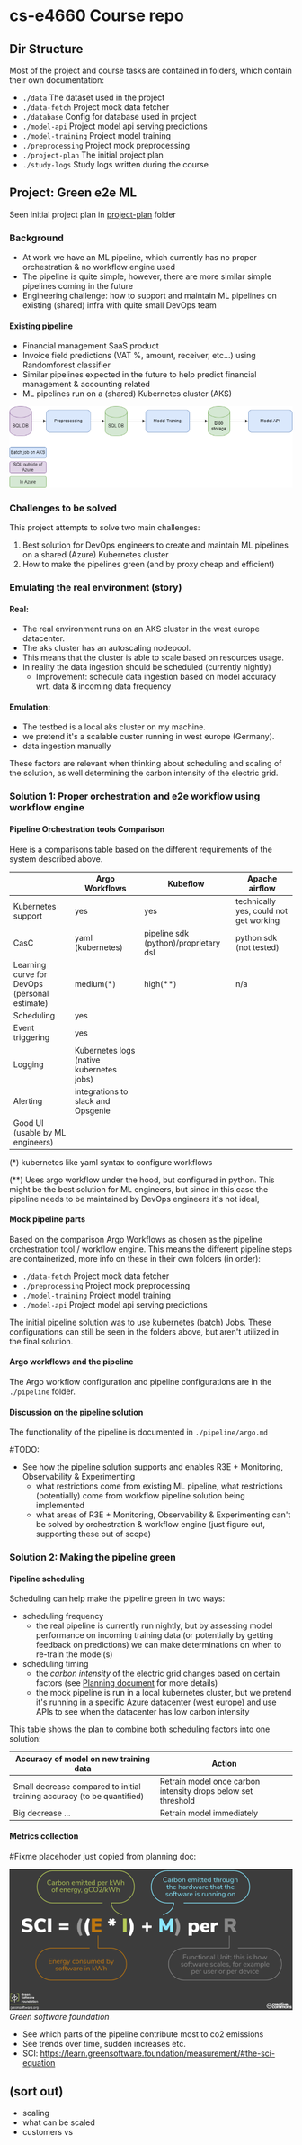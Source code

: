 # cs-e4660 Course repo

## Dir Structure

Most of the project and course tasks are contained in folders, which contain their own documentation:

- `./data` The dataset used in the project
- `./data-fetch` Project mock data fetcher
- `./database` Config for database used in project
- `./model-api` Project model api serving predictions
- `./model-training` Project model training
- `./preprocessing` Project mock preprocessing
- `./project-plan` The initial project plan 
- `./study-logs` Study logs written during the course

## Project: Green e2e ML
Seen initial project plan in [project-plan](./project-plan/) folder

### Background

- At work we have an ML pipeline, which currently has no proper orchestration & no workflow engine used
- The pipeline is quite simple, however, there are more similar simple pipelines coming in the future
- Engineering challenge: how to support and maintain ML pipelines on existing (shared) infra with quite small DevOps team

#### Existing pipeline

- Financial management SaaS product
- Invoice field predictions (VAT %, amount, receiver, etc...) using Randomforest classifier
- Similar pipelines expected in the future to help predict financial management & accounting related
- ML pipelines run on a (shared) Kubernetes cluster (AKS)


![(image missing)](./project-plan/finago-pipeline.drawio.png)


### Challenges to be solved

This project attempts to solve two main challenges:

1. Best solution for DevOps engineers to create and maintain ML pipelines on a shared (Azure) Kubernetes cluster
2. How to make the pipelines green (and by proxy cheap and efficient)

### Emulating the real environment (story)
#### Real:
- The real environment runs on an AKS cluster in the west europe datacenter. 
- The aks cluster has an autoscaling nodepool. 
- This means that the cluster is able to scale based on resources usage. 
- In reality the data ingestion should be scheduled (currently nightly)
  - Improvement: schedule data ingestion based on model accuracy wrt. data & incoming data frequency
#### Emulation:
- The testbed is a local aks cluster on my machine. 
- we pretend it's a scalable custer running in west europe (Germany). 
- data ingestion manually

These factors are relevant when thinking about scheduling and scaling of the solution, as well determining the carbon intensity of the electric grid.


### Solution 1: Proper orchestration and e2e workflow using workflow engine

#### Pipeline Orchestration tools Comparison

Here is a comparisons table based on the different requirements of the system described above.

|                                                | Argo Workflows | Kubeflow | Apache airflow |
|------------------------------------------------|----------------|----------|----------------|
| Kubernetes support                             |       yes      |     yes  | technically yes, could not get working |
| CasC                                           |       yaml (kubernetes)         |    pipeline sdk (python)/proprietary dsl      |      python sdk (not tested)          |
| Learning curve for DevOps <br> (personal estimate) |    medium(*)   |    high(**)      |       n/a     |
| Scheduling                                      |        yes     |          |                |
| Event triggering                               |        yes     |          |                |
| Logging                                        |      Kubernetes logs (native kubernetes jobs)       |          |                |
| Alerting                                       |      integrations to slack and Opsgenie          |          |                |
| Good UI (usable by ML engineers)               |                |          |                |


(*) kubernetes like yaml syntax to configure workflows 

(**) Uses argo workflow under the hood, but configured in python. This might be the best solution for ML engineers, but since in this case the pipeline needs to be maintained by DevOps engineers it's not ideal,


#### Mock pipeline parts

Based on the comparison Argo Workflows as chosen as the pipeline orchestration tool / workflow engine. This means the different pipeline steps are containerized, more info on these in their own folders (in order):

- `./data-fetch` Project mock data fetcher
- `./preprocessing` Project mock preprocessing
- `./model-training` Project model training
- `./model-api` Project model api serving predictions

The initial pipeline solution was to use kubernetes (batch) Jobs. These configurations can still be seen in the folders above, but aren't utilized in the final solution.

#### Argo workflows and the pipeline

The Argo workflow configuration and pipeline configurations are in the `./pipeline` folder.

#### Discussion on the pipeline solution

The functionality of the pipeline is documented in `./pipeline/argo.md`

#TODO:
- See how the pipeline solution supports and enables R3E + Monitoring, Observability & Experimenting
  - what restrictions come from existing ML pipeline, what restrictions (potentially) come from workflow pipeline solution being implemented
  - what areas of R3E + Monitoring, Observability & Experimenting can't be solved by orchestration & workflow engine (just figure out, supporting these out of scope)

### Solution 2: Making the pipeline green

#### Pipeline scheduling

Scheduling can help make the pipeline green in two ways:
- scheduling frequency
  - the real pipeline is currently run nightly, but by assessing model performance on incoming training data (or potentially by getting feedback on predictions) we can make determinations on when to re-train the model(s)
- scheduling timing
  - the *carbon intensity* of the electric grid changes based on certain factors (see [Planning document](./project-plan/plan.md) for more details)
  - the mock pipeline is run in a local kubernetes cluster, but we pretend it's running in a specific Azure datacenter (west europe) and use APIs to see when the datacenter has low carbon intensity

This table shows the plan to combine both scheduling factors into one solution:

| Accuracy of model on new training data | Action  |
|----------------------------------------|---------|
| Small decrease compared to initial training accuracy (to be quantified) | Retrain model once carbon intensity drops below set threshold |
| Big decrease ...                                                       | Retrain model immediately |

#### Metrics collection

#Fixme placehoder just copied from planning doc:

![(image missing)](./project-plan/sci.png)
*Green software foundation*

- See which parts of the pipeline contribute most to co2 emissions
- See trends over time, sudden increases etc.
- SCI: https://learn.greensoftware.foundation/measurement/#the-sci-equation


## (sort out)

- scaling
- what can be scaled
- customers vs 
